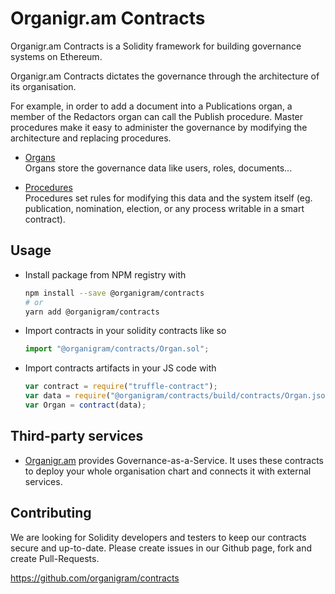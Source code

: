 # Organigr.am Contracts

Organigr.am Contracts is a Solidity framework for building governance systems on Ethereum.

Organigr.am Contracts dictates the governance through the architecture of its organisation.

For example, in order to add a document into a Publications organ, a member of the Redactors organ can call the Publish procedure.  Master procedures make it easy to administer the governance by modifying the architecture and replacing procedures.

- [Organs](docs/01_standardOrgan.md)  
  Organs store the governance data like users, roles, documents...
* [Procedures](docs/02_00_standardProcedure.md)  
  Procedures set rules for modifying this data and the system itself (eg. publication, nomination, election, or any process writable in a smart contract).

## Usage

- Install package from NPM registry with
  ```bash
  npm install --save @organigram/contracts
  # or
  yarn add @organigram/contracts
  ```
- Import contracts in your solidity contracts like so
  ```javascript
  import "@organigram/contracts/Organ.sol";
  ```
- Import contracts artifacts in your JS code with
  ```javascript
  var contract = require("truffle-contract");
  var data = require("@organigram/contracts/build/contracts/Organ.json");
  var Organ = contract(data);
  ```

## Third-party services

- [Organigr.am](https://organigr.am) provides Governance-as-a-Service. It uses these contracts to deploy your whole organisation chart and connects it with external services.

## Contributing

We are looking for Solidity developers and testers to keep our contracts secure and up-to-date. Please create issues in our Github page, fork and create Pull-Requests.

https://github.com/organigram/contracts
